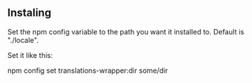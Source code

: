 ## Instaling

Set the npm config variable to the path you want it installed to. Default is "./locale".

Set it like this:

npm config set translations-wrapper:dir some/dir
